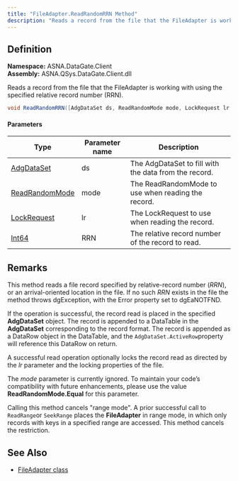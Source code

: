 ```yaml
---
title: "FileAdapter.ReadRandomRRN Method"
description: "Reads a record from the file that the FileAdapter is working with using the specified relative record number (RRN)."
---
```


## Definition

**Namespace:** ASNA.DataGate.Client  
**Assembly:** ASNA.QSys.DataGate.Client.dll

Reads a record from the file that the FileAdapter is working with using the specified relative record number (RRN).

```cs
void ReadRandomRRN([AdgDataSet ds, ReadRandomMode mode, LockRequest lr, long RRN)
```

#### Parameters

| Type | Parameter name | Description |
| --- | --- | --- |
| [AdgDataSet](/reference/datagate/datagate-client/adg-data-set.html) | ds | The AdgDataSet to fill with the data from the record. |
| [ReadRandomMode](/reference/datagate/datagate-common/read-random-mode.html) | mode | The ReadRandomMode to use when reading the record. |
| [LockRequest](/reference/datagate/datagate-common/lock-request.html) | lr | The LockRequest to use when reading the record. |
| [Int64](https://docs.microsoft.com/en-us/dotnet/api/system.int64) | RRN | The relative record number of the record to read. |


## Remarks

This method reads a file record specified by relative-record number (_RRN_), or an arrival-oriented location in the file.  If no such _RRN_ exists in the file the method throws dgException, with the Error property set to dgEaNOTFND.
 
If the operation is successful, the record read is placed in the specified **AdgDataSet** object. The record is appended to a DataTable in the **AdgDataSet** corresponding to the record format.  The record is appended as a DataRow object in the DataTable, and the `AdgDataSet.ActiveRow`property will reference this DataRow on return.  
 
A successful read operation optionally locks the record read as directed by the _lr_ parameter and the locking properties of the file.
 
The _mode_ parameter is currently ignored.  To maintain your code’s compatibility with future enhancements, please use the value **ReadRandomMode.Equal** for this parameter.
 
Calling this method cancels "range mode".  A prior successful call to `ReadRange`or `SeekRange` places the **FileAdapter** in range mode, in which only records with keys in a specified range are accessed.  This method cancels the restriction.


## See Also
- [FileAdapter class](file-adapter.html)
